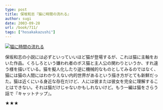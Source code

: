 ```yaml
---
type: post
title: 保坂和志『猫に時間の流れる』
author: sugi
date: 2003-09-28
url: /book/711/
tags: ["hosakakazushi"]
---
```

<a href="http://www.amazon.co.jp/exec/obidos/ASIN/4122041791/chezsugi-22/ref=nosim/" onclick="_gaq.push(['_trackEvent', 'outbound-article', 'http://www.amazon.co.jp/exec/obidos/ASIN/4122041791/chezsugi-22/ref=nosim/', '']);" name="amazletlink" target="_blank"><img src="http://i1.wp.com/ecx.images-amazon.com/images/I/519ES27V25L.SL160.jpg?w=660" alt="猫に時間の流れる" class="alignleft" data-recalc-dims="1" /></a>

保坂和志の小説には必ずといっていいほど猫が登場するが、これは猫に主軸をおいた作品。くろしろという嫌われ者のボス猫と主人公の関わりというか、すれ違う様を描いている。猫を擬人化したり逆に機械的なものとしてみるのではなく、猫には猫の人間にはわかりえない内的世界があるという描き方がとても新鮮だった。猫は近くにいる身近な存在だけど、人には彼または彼女を完全に理解することはできない。それは猫だけじゃないかもしれないけど。もう一編は猫をさらう話で『キャットナップ』。

★★★

